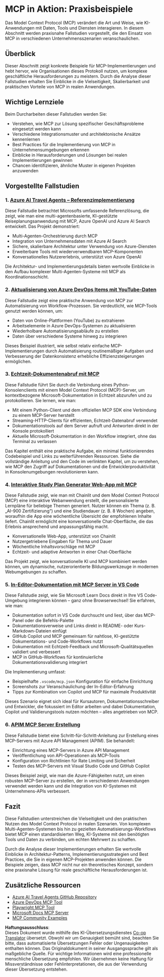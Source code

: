 <!--
CO_OP_TRANSLATOR_METADATA:
{
  "original_hash": "6940b1e931e51821b219aa9dcfe8c4ee",
  "translation_date": "2025-06-23T10:57:43+00:00",
  "source_file": "09-CaseStudy/README.md",
  "language_code": "de"
}
-->
# MCP in Aktion: Praxisbeispiele

Das Model Context Protocol (MCP) verändert die Art und Weise, wie KI-Anwendungen mit Daten, Tools und Diensten interagieren. In diesem Abschnitt werden praxisnahe Fallstudien vorgestellt, die den Einsatz von MCP in verschiedenen Unternehmensszenarien veranschaulichen.

## Überblick

Dieser Abschnitt zeigt konkrete Beispiele für MCP-Implementierungen und hebt hervor, wie Organisationen dieses Protokoll nutzen, um komplexe geschäftliche Herausforderungen zu meistern. Durch die Analyse dieser Fallstudien erhalten Sie Einblicke in die Vielseitigkeit, Skalierbarkeit und praktischen Vorteile von MCP in realen Anwendungen.

## Wichtige Lernziele

Beim Durcharbeiten dieser Fallstudien werden Sie:

- Verstehen, wie MCP zur Lösung spezifischer Geschäftsprobleme eingesetzt werden kann
- Verschiedene Integrationsmuster und architektonische Ansätze kennenlernen
- Best Practices für die Implementierung von MCP in Unternehmensumgebungen erkennen
- Einblicke in Herausforderungen und Lösungen bei realen Implementierungen gewinnen
- Chancen identifizieren, ähnliche Muster in eigenen Projekten anzuwenden

## Vorgestellte Fallstudien

### 1. [Azure AI Travel Agents – Referenzimplementierung](./travelagentsample.md)

Diese Fallstudie betrachtet Microsofts umfassende Referenzlösung, die zeigt, wie man eine multi-agentenbasierte, KI-gestützte Reiseplanungsanwendung mit MCP, Azure OpenAI und Azure AI Search entwickelt. Das Projekt demonstriert:

- Multi-Agenten-Orchestrierung durch MCP
- Integration von Unternehmensdaten mit Azure AI Search
- Sichere, skalierbare Architektur unter Verwendung von Azure-Diensten
- Erweiterbare Tools mit wiederverwendbaren MCP-Komponenten
- Konversationelles Nutzererlebnis, unterstützt von Azure OpenAI

Die Architektur- und Implementierungsdetails bieten wertvolle Einblicke in den Aufbau komplexer Multi-Agenten-Systeme mit MCP als Koordinationsschicht.

### 2. [Aktualisierung von Azure DevOps Items mit YouTube-Daten](./UpdateADOItemsFromYT.md)

Diese Fallstudie zeigt eine praktische Anwendung von MCP zur Automatisierung von Workflow-Prozessen. Sie verdeutlicht, wie MCP-Tools genutzt werden können, um:

- Daten von Online-Plattformen (YouTube) zu extrahieren
- Arbeitselemente in Azure DevOps-Systemen zu aktualisieren
- Wiederholbare Automatisierungsabläufe zu erstellen
- Daten über verschiedene Systeme hinweg zu integrieren

Dieses Beispiel illustriert, wie selbst relativ einfache MCP-Implementierungen durch Automatisierung routinemäßiger Aufgaben und Verbesserung der Datenkonsistenz erhebliche Effizienzsteigerungen ermöglichen.

### 3. [Echtzeit-Dokumentenabruf mit MCP](./docs-mcp/README.md)

Diese Fallstudie führt Sie durch die Verbindung eines Python-Konsolenclients mit einem Model Context Protocol (MCP)-Server, um kontextbezogene Microsoft-Dokumentation in Echtzeit abzurufen und zu protokollieren. Sie lernen, wie man:

- Mit einem Python-Client und dem offiziellen MCP SDK eine Verbindung zu einem MCP-Server herstellt
- Streaming-HTTP-Clients für effizienten, Echtzeit-Datenabruf verwendet
- Dokumentationstools auf dem Server aufruft und Antworten direkt in der Konsole protokolliert
- Aktuelle Microsoft-Dokumentation in den Workflow integriert, ohne das Terminal zu verlassen

Das Kapitel enthält eine praktische Aufgabe, ein minimal funktionierendes Codebeispiel und Links zu weiterführenden Ressourcen. Siehe die vollständige Anleitung und den Code im verlinkten Kapitel, um zu verstehen, wie MCP den Zugriff auf Dokumentationen und die Entwicklerproduktivität in Konsolenumgebungen revolutionieren kann.

### 4. [Interaktive Study Plan Generator Web-App mit MCP](./docs-mcp/README.md)

Diese Fallstudie zeigt, wie man mit Chainlit und dem Model Context Protocol (MCP) eine interaktive Webanwendung erstellt, die personalisierte Lernpläne für beliebige Themen generiert. Nutzer können ein Thema (z. B. „AI-900 Zertifizierung“) und eine Studiendauer (z. B. 8 Wochen) angeben, woraufhin die App eine wöchentliche Übersicht der empfohlenen Inhalte liefert. Chainlit ermöglicht eine konversationelle Chat-Oberfläche, die das Erlebnis ansprechend und anpassungsfähig macht.

- Konversationelle Web-App, unterstützt von Chainlit
- Nutzergetriebene Eingaben für Thema und Dauer
- Wöchentliche Inhaltsvorschläge mit MCP
- Echtzeit- und adaptive Antworten in einer Chat-Oberfläche

Das Projekt zeigt, wie konversationelle KI und MCP kombiniert werden können, um dynamische, nutzerorientierte Bildungswerkzeuge in modernen Webumgebungen zu schaffen.

### 5. [In-Editor-Dokumentation mit MCP Server in VS Code](./docs-mcp/README.md)

Diese Fallstudie zeigt, wie Sie Microsoft Learn Docs direkt in Ihre VS Code-Umgebung integrieren können – ganz ohne Browserwechsel! Sie erfahren, wie man:

- Dokumentation sofort in VS Code durchsucht und liest, über das MCP-Panel oder die Befehls-Palette
- Dokumentationsverweise und Links direkt in README- oder Kurs-Markdown-Dateien einfügt
- GitHub Copilot und MCP gemeinsam für nahtlose, KI-gestützte Dokumentations- und Code-Workflows nutzt
- Dokumentation mit Echtzeit-Feedback und Microsoft-Qualitätsquellen validiert und verbessert
- MCP in GitHub-Workflows für kontinuierliche Dokumentationsvalidierung integriert

Die Implementierung umfasst:
- Beispielhafte `.vscode/mcp.json` Konfiguration für einfache Einrichtung
- Screenshots zur Veranschaulichung der In-Editor-Erfahrung
- Tipps zur Kombination von Copilot und MCP für maximale Produktivität

Dieses Szenario eignet sich ideal für Kursautoren, Dokumentationsschreiber und Entwickler, die fokussiert im Editor arbeiten und dabei Dokumentation, Copilot und Validierungstools nutzen möchten – alles angetrieben von MCP.

### 6. [APIM MCP Server Erstellung](./apimsample.md)

Diese Fallstudie bietet eine Schritt-für-Schritt-Anleitung zur Erstellung eines MCP-Servers mit Azure API Management (APIM). Sie behandelt:

- Einrichtung eines MCP-Servers in Azure API Management
- Veröffentlichung von API-Operationen als MCP-Tools
- Konfiguration von Richtlinien für Rate Limiting und Sicherheit
- Testen des MCP-Servers mit Visual Studio Code und GitHub Copilot

Dieses Beispiel zeigt, wie man die Azure-Fähigkeiten nutzt, um einen robusten MCP-Server zu erstellen, der in verschiedenen Anwendungen verwendet werden kann und die Integration von KI-Systemen mit Unternehmens-APIs verbessert.

## Fazit

Diese Fallstudien unterstreichen die Vielseitigkeit und den praktischen Nutzen des Model Context Protocol in realen Szenarien. Von komplexen Multi-Agenten-Systemen bis hin zu gezielten Automatisierungs-Workflows bietet MCP einen standardisierten Weg, KI-Systeme mit den benötigten Tools und Daten zu verbinden, um echten Mehrwert zu schaffen.

Durch die Analyse dieser Implementierungen erhalten Sie wertvolle Einblicke in Architektur-Patterns, Implementierungsstrategien und Best Practices, die Sie in eigenen MCP-Projekten anwenden können. Die Beispiele zeigen, dass MCP nicht nur ein theoretisches Konzept, sondern eine praxisnahe Lösung für reale geschäftliche Herausforderungen ist.

## Zusätzliche Ressourcen

- [Azure AI Travel Agents GitHub Repository](https://github.com/Azure-Samples/azure-ai-travel-agents)
- [Azure DevOps MCP Tool](https://github.com/microsoft/azure-devops-mcp)
- [Playwright MCP Tool](https://github.com/microsoft/playwright-mcp)
- [Microsoft Docs MCP Server](https://github.com/MicrosoftDocs/mcp)
- [MCP Community Examples](https://github.com/microsoft/mcp)

**Haftungsausschluss**:  
Dieses Dokument wurde mithilfe des KI-Übersetzungsdienstes [Co-op Translator](https://github.com/Azure/co-op-translator) übersetzt. Obwohl wir um Genauigkeit bemüht sind, beachten Sie bitte, dass automatisierte Übersetzungen Fehler oder Ungenauigkeiten enthalten können. Das Originaldokument in seiner Ausgangssprache gilt als maßgebliche Quelle. Für wichtige Informationen wird eine professionelle menschliche Übersetzung empfohlen. Wir übernehmen keine Haftung für Missverständnisse oder Fehlinterpretationen, die aus der Verwendung dieser Übersetzung entstehen.